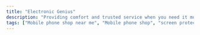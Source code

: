 ```yaml
---
title: "Electronic Genius"
description: "Providing comfort and trusted service when you need it most."
tags: ["Mobile phone shop near me", "Mobile phone shop", "screen protectors", "phone cases"]
---
```

